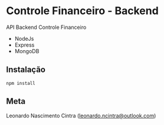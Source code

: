 # Controle Financeiro - Backend
API Backend Controle Financeiro

- NodeJs
- Express
- MongoDB

## Instalação
    npm install



## Meta
Leonardo Nascimento Cintra (leonardo.ncintra@outlook.com)
